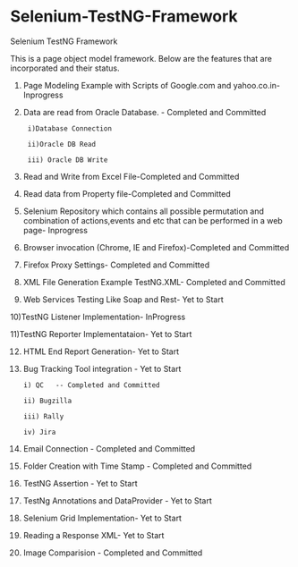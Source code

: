 # Selenium-TestNG-Framework
Selenium TestNG Framework

This is a page object model framework. Below are the features that are incorporated and their status.

1) Page Modeling Example with Scripts of Google.com and yahoo.co.in- Inprogress

2) Data are read from Oracle Database. - Completed and Committed

        i)Database Connection
    
        ii)Oracle DB Read
    
        iii) Oracle DB Write

3) Read and Write from Excel File-Completed and Committed

4) Read data from Property file-Completed and Committed

5) Selenium Repository which contains all possible permutation and  combination of actions,events and etc that can be performed in a web page- Inprogress

6) Browser invocation (Chrome, IE and Firefox)-Completed and Committed

7) Firefox Proxy Settings- Completed and Committed

8) XML File Generation Example TestNG.XML- Completed and Committed

9) Web Services Testing Like Soap and Rest- Yet to Start

10)TestNG Listener Implementation- InProgress

11)TestNG Reporter Implementataion- Yet to Start

12) HTML End Report Generation- Yet to Start

13) Bug Tracking Tool integration - Yet to Start
        
        i) QC   -- Completed and Committed
        
        ii) Bugzilla
        
        iii) Rally
        
        iv) Jira

14) Email Connection - Completed and Committed

15) Folder Creation with Time Stamp - Completed and Committed

16) TestNG Assertion - Yet to Start

17) TestNg Annotations and DataProvider - Yet to Start 

18) Selenium Grid Implementation- Yet to Start

19) Reading a Response XML- Yet to Start

20) Image Comparision - Completed and Committed
